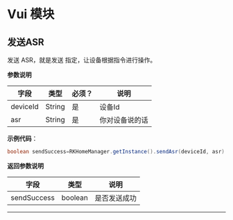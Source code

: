 # Vui 模块
## 发送ASR 
发送 ASR，就是发送 指定，让设备根据指令进行操作。

 **参数说明**
 
| 字段    | 类型   | 必须？| 说明 |
| ------ | ----- | ----- | ----- |
| deviceId | String | 是 | 设备Id  |
| asr | String | 是 | 你对设备说的话  |

 **示例代码**：
 
 ```java
 boolean sendSuccess=RKHomeManager.getInstance().sendAsr(deviceId, asr)
 ```
 
 **返回参数说明**
 
| 字段    | 类型    | 说明 |
| ------ | ------- |  ----- |
|sendSuccess| boolean|是否发送成功|

---


